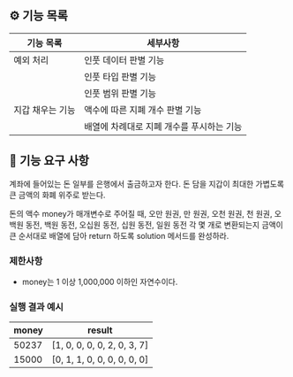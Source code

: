 ## ⚙️ 기능 목록

| 기능 목록        | 세부사항                                  |
| ---------------- | ----------------------------------------- |
| 예외 처리        | 인풋 데이터 판별 기능                     |
|                  | 인풋 타입 판별 기능                       |
|                  | 인풋 범위 판별 기능                       |
| 지갑 채우는 기능 | 액수에 따른 지폐 개수 판별 기능           |
|                  | 배열에 차례대로 지폐 개수를 푸시하는 기능 |

## 🚀 기능 요구 사항

계좌에 들어있는 돈 일부를 은행에서 출금하고자 한다. 돈 담을 지갑이 최대한 가볍도록 큰 금액의 화폐 위주로 받는다.

돈의 액수 money가 매개변수로 주어질 때, 오만 원권, 만 원권, 오천 원권, 천 원권, 오백원 동전, 백원 동전, 오십원 동전, 십원 동전, 일원 동전 각 몇 개로 변환되는지 금액이 큰 순서대로 배열에 담아 return 하도록 solution 메서드를 완성하라.

### 제한사항

- money는 1 이상 1,000,000 이하인 자연수이다.

### 실행 결과 예시

| money | result                      |
| ----- | --------------------------- |
| 50237 | [1, 0, 0, 0, 0, 2, 0, 3, 7] |
| 15000 | [0, 1, 1, 0, 0, 0, 0, 0, 0] |
